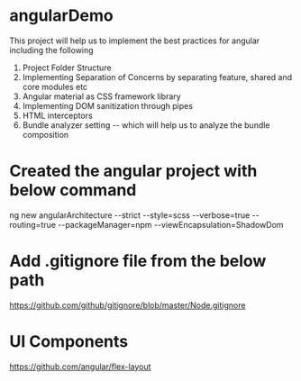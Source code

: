 # angularDemo
This project will help us to implement the best practices for angular including the following
1. Project Folder Structure
2. Implementing Separation of Concerns by separating feature, shared and core modules etc
3. Angular material as CSS framework library
4. Implementing DOM sanitization through pipes
5. HTML interceptors
6. Bundle analyzer setting -- which will help us to analyze the bundle composition
# Created the angular project with below command
ng new angularArchitecture --strict --style=scss --verbose=true --routing=true --packageManager=npm --viewEncapsulation=ShadowDom
# Add .gitignore file from the below path
https://github.com/github/gitignore/blob/master/Node.gitignore

# UI Components
https://github.com/angular/flex-layout
